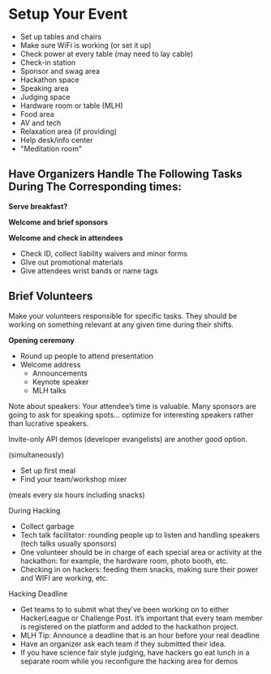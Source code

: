 # Setup Your Event

* Set up tables and chairs
* Make sure WiFi is working \(or set it up\)
* Check power at every table \(may need to lay cable\)
* Check-in station
* Sponsor and swag area
* Hackathon space
* Speaking area
* Judging space
* Hardware room or table \(MLH\)
* Food area
* AV and tech
* Relaxation area \(if providing\)
* Help desk/info center
* "Meditation room"

## Have Organizers Handle The Following Tasks During The Corresponding times:

**Serve breakfast?**

**Welcome and brief sponsors**

**Welcome and check in attendees**

* Check ID, collect liability waivers and minor forms
* GIve out promotional materials
* Give attendees wrist bands or name tags

## Brief Volunteers

Make your volunteers responsible for specific tasks. They should be working on something relevant at any given time during their shifts.

**Opening ceremony**

* Round up people to attend presentation
* Welcome address
  * Announcements
  * Keynote speaker
  * MLH talks

Note about speakers: Your attendee’s time is valuable. Many sponsors are going to ask for speaking spots… optimize for interesting speakers rather than lucrative speakers.

Invite-only API demos \(developer evangelists\) are another good option.

\(simultaneously\)

* Set up first meal
* Find your team/workshop mixer

\(meals every six hours including snacks\)

During Hacking

* Collect garbage
* Tech talk facilitator: rounding people up to listen and handling speakers \(tech talks usually sponsors\)
* One volunteer should be in charge of each special area or activity at the hackathon: for example, the hardware room, photo booth, etc.
* Checking in on hackers: feeding them snacks, making sure their power and WIFI are working, etc.

Hacking Deadline

* Get teams to to submit what they’ve been working on to either HackerLeague or Challenge Post. It’s important that every team member is registered on the platform and added to the hackathon project.
* MLH Tip: Announce a deadline that is an hour before your real deadline
* Have an organizer ask each team if they submitted their idea.
* If you have science fair style judging, have hackers go eat lunch in a separate room while you reconfigure the hacking area for demos

